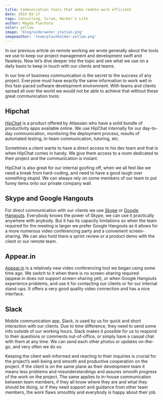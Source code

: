 ```yaml
---
title: Communication tools that make remote work efficient
date: 2015-02-17
tags: Consulting, Scrum, Hacker's Life
author: Magda Piechota
color: yellow
image: 'blog/underwater_station.png'
imageauthor: 'team/placeholder-yellow.png'
---
```


In our previous article on remote working we wrote generally about the tools we use to keep our project management and development swift and flawless. Now let’s dive deeper into the topic and see what we use on a daily basis to keep in touch with our clients and teams.

In our line of business communication is the secret to the success of any project. Everyone must have exactly the same information to work well in this fast-paced software development environment. With teams and clients spread all over the world we would not be able to achieve that without these great communication tools:

## Hipchat
[HipChat](https://www.hipchat.com/ "HipChat") is a product offered by Atlassian who have a solid bundle of productivity apps available online. We use HipChat internally for our day-to-day communication, monitoring the deployment process, results of automated testing, in-team communication, tutoring, etc.

Sometimes a client wants to have a direct access to his dev team and that is when HipChat comes in handy. We give them access to a room dedicated to their project and the communication is instant.

HipChat is also great for our internal goofing off, when we all feel like we need a break from hard-coding, and need to have a good laugh over something stupid. We can always rely on some members of our team to put funny items onto our private company wall.


## Skype and Google Hangouts
For direct communication with our clients we use [Skype](http://www.skype.com/en/ "Skype") or [Google Hangouts](https://hangouts.google.com/ "Hangouts"). Everybody knows the power of Skype, we can use it practically anywhere with anybody. But it has its capacity limitations so when the team required for the meeting is larger we prefer Google Hangouts as it allows for a more numerous video conferencing party and a convenient screen-sharing. We can also hold there a sprint review or a product demo with the client or our remote team.

## Appear.in
[Appear.in](https://appear.in/ "Appear.in") is a relatively new video conferencing tool we began using some time ago. We switch to it when there is no screen-sharing required (appear.in does not support screen-sharing yet), or when Google Hangouts experience problems, and use it for contacting our clients or for our internal stand-ups. It offers a very good quality video connection and has a nice interface.

## Slack
Mobile communication app, Slack, is used by us for quick and short interaction with our clients. Due to time difference, they need to send some info outside of our working hours. Slack makes it possible for us to respond to their questions or comments out-of-office, or simply have a casual chat with them at any time. We can send each other photos or updates on-the-go, and very often we do so.

Keeping the client well-informed and reacting to their inquiries is crucial for the project’s well-being and smooth and productive cooperation on the project. If the client is on the same plane as their development team it means less problems and misunderstandings and assures smooth progress of the work on the project. The same applies to in-house communication between team members, if they all know where they are and what they should be doing, or if they need support and guidance from other team members, the work flaws smoothly and everybody is happy about their job.
